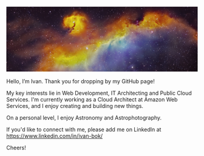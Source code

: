 ![seagull nebula](./seagull_nebula.jpg)

Hello, I’m Ivan. Thank you for dropping by my GitHub page!

My key interests lie in Web Development, IT Architecting and Public Cloud Services. I'm currently working as a Cloud Architect at Amazon Web Services, and I enjoy creating and building new things. 

On a personal level, I enjoy Astronomy and Astrophotography. 

If you'd like to connect with me, please add me on LinkedIn at https://www.linkedin.com/in/ivan-bok/

Cheers!

<!---
ivanbok/ivanbok is a ✨ special ✨ repository because its `README.md` (this file) appears on your GitHub profile.
You can click the Preview link to take a look at your changes.
--->
